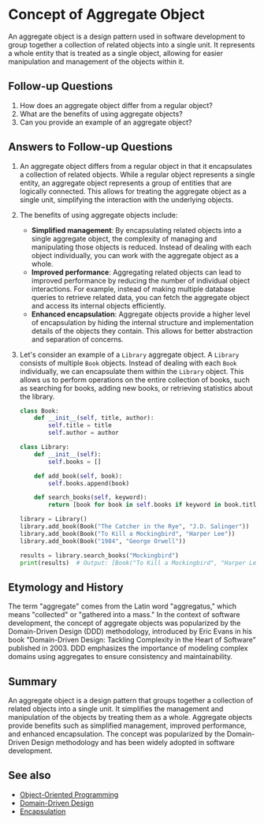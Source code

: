 # Concept of Aggregate Object

An aggregate object is a design pattern used in software development to group
together a collection of related objects into a single unit. It represents a
whole entity that is treated as a single object, allowing for easier
manipulation and management of the objects within it.

## Follow-up Questions

1. How does an aggregate object differ from a regular object?
2. What are the benefits of using aggregate objects?
3. Can you provide an example of an aggregate object?

## Answers to Follow-up Questions

1. An aggregate object differs from a regular object in that it encapsulates a
   collection of related objects. While a regular object represents a single
   entity, an aggregate object represents a group of entities that are
   logically connected. This allows for treating the aggregate object as a
   single unit, simplifying the interaction with the underlying objects.

2. The benefits of using aggregate objects include:

   - **Simplified management**: By encapsulating related objects into a single
     aggregate object, the complexity of managing and manipulating those
     objects is reduced. Instead of dealing with each object individually, you
     can work with the aggregate object as a whole.
   - **Improved performance**: Aggregating related objects can lead to improved
     performance by reducing the number of individual object interactions. For
     example, instead of making multiple database queries to retrieve related
     data, you can fetch the aggregate object and access its internal objects
     efficiently.
   - **Enhanced encapsulation**: Aggregate objects provide a higher level of
     encapsulation by hiding the internal structure and implementation details
     of the objects they contain. This allows for better abstraction and
     separation of concerns.

3. Let's consider an example of a `Library` aggregate object. A `Library`
   consists of multiple `Book` objects. Instead of dealing with each `Book`
   individually, we can encapsulate them within the `Library` object. This
   allows us to perform operations on the entire collection of books, such as
   searching for books, adding new books, or retrieving statistics about the
   library.

   ```python
   class Book:
       def __init__(self, title, author):
           self.title = title
           self.author = author

   class Library:
       def __init__(self):
           self.books = []

       def add_book(self, book):
           self.books.append(book)

       def search_books(self, keyword):
           return [book for book in self.books if keyword in book.title]

   library = Library()
   library.add_book(Book("The Catcher in the Rye", "J.D. Salinger"))
   library.add_book(Book("To Kill a Mockingbird", "Harper Lee"))
   library.add_book(Book("1984", "George Orwell"))

   results = library.search_books("Mockingbird")
   print(results)  # Output: [Book("To Kill a Mockingbird", "Harper Lee")]
   ```

## Etymology and History

The term "aggregate" comes from the Latin word "aggregatus," which means
"collected" or "gathered into a mass." In the context of software development,
the concept of aggregate objects was popularized by the Domain-Driven Design
(DDD) methodology, introduced by Eric Evans in his book "Domain-Driven Design:
Tackling Complexity in the Heart of Software" published in 2003. DDD emphasizes
the importance of modeling complex domains using aggregates to ensure
consistency and maintainability.

## Summary

An aggregate object is a design pattern that groups together a collection of
related objects into a single unit. It simplifies the management and
manipulation of the objects by treating them as a whole. Aggregate objects
provide benefits such as simplified management, improved performance, and
enhanced encapsulation. The concept was popularized by the Domain-Driven Design
methodology and has been widely adopted in software development.

## See also

- [Object-Oriented Programming](?concept=object-oriented+programming&specialist_role=Software+architect&target_audience=Software+developer)
- [Domain-Driven Design](?concept=domain-driven+design&specialist_role=Software+architect&target_audience=Software+developer)
- [Encapsulation](?concept=encapsulation&specialist_role=Software+architect&target_audience=Software+developer)